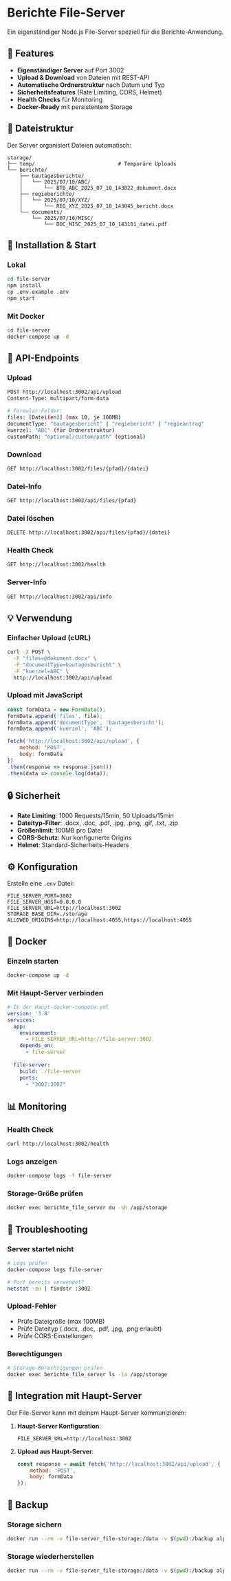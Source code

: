 # Berichte File-Server

Ein eigenständiger Node.js File-Server speziell für die Berichte-Anwendung.

## 🚀 Features

- **Eigenständiger Server** auf Port 3002
- **Upload & Download** von Dateien mit REST-API
- **Automatische Ordnerstruktur** nach Datum und Typ
- **Sicherheitsfeatures** (Rate Limiting, CORS, Helmet)
- **Health Checks** für Monitoring
- **Docker-Ready** mit persistentem Storage

## 📁 Dateistruktur

Der Server organisiert Dateien automatisch:
```
storage/
├── temp/                           # Temporäre Uploads
└── berichte/
    ├── bautagesberichte/
    │   └── 2025/07/10/ABC/
    │       └── BTB_ABC_2025_07_10_143022_dokument.docx
    ├── regieberichte/
    │   └── 2025/07/10/XYZ/
    │       └── REG_XYZ_2025_07_10_143045_bericht.docx
    └── documents/
        └── 2025/07/10/MISC/
            └── DOC_MISC_2025_07_10_143101_datei.pdf
```

## 🔧 Installation & Start

### Lokal
```bash
cd file-server
npm install
cp .env.example .env
npm start
```

### Mit Docker
```bash
cd file-server
docker-compose up -d
```

## 📡 API-Endpoints

### Upload
```bash
POST http://localhost:3002/api/upload
Content-Type: multipart/form-data

# Formular-Felder:
files: [Datei(en)] (max 10, je 100MB)
documentType: "bautagesbericht" | "regiebericht" | "regieantrag"
kuerzel: "ABC" (für Ordnerstruktur)
customPath: "optional/custom/path" (optional)
```

### Download
```bash
GET http://localhost:3002/files/{pfad}/{datei}
```

### Datei-Info
```bash
GET http://localhost:3002/api/files/{pfad}
```

### Datei löschen
```bash
DELETE http://localhost:3002/api/files/{pfad}/{datei}
```

### Health Check
```bash
GET http://localhost:3002/health
```

### Server-Info
```bash
GET http://localhost:3002/api/info
```

## 💡 Verwendung

### Einfacher Upload (cURL)
```bash
curl -X POST \
  -F "files=@dokument.docx" \
  -F "documentType=bautagesbericht" \
  -F "kuerzel=ABC" \
  http://localhost:3002/api/upload
```

### Upload mit JavaScript
```javascript
const formData = new FormData();
formData.append('files', file);
formData.append('documentType', 'bautagesbericht');
formData.append('kuerzel', 'ABC');

fetch('http://localhost:3002/api/upload', {
    method: 'POST',
    body: formData
})
.then(response => response.json())
.then(data => console.log(data));
```

## 🔒 Sicherheit

- **Rate Limiting**: 1000 Requests/15min, 50 Uploads/15min
- **Dateityp-Filter**: .docx, .doc, .pdf, .jpg, .png, .gif, .txt, .zip
- **Größenlimit**: 100MB pro Datei
- **CORS-Schutz**: Nur konfigurierte Origins
- **Helmet**: Standard-Sicherheits-Headers

## ⚙️ Konfiguration

Erstelle eine `.env` Datei:
```env
FILE_SERVER_PORT=3002
FILE_SERVER_HOST=0.0.0.0
FILE_SERVER_URL=http://localhost:3002
STORAGE_BASE_DIR=./storage
ALLOWED_ORIGINS=http://localhost:4055,https://localhost:4055
```

## 🐳 Docker

### Einzeln starten
```bash
docker-compose up -d
```

### Mit Haupt-Server verbinden
```yaml
# In der Haupt-docker-compose.yml
version: '3.8'
services:
  app:
    environment:
      - FILE_SERVER_URL=http://file-server:3002
    depends_on:
      - file-server
  
  file-server:
    build: ./file-server
    ports:
      - "3002:3002"
```

## 📊 Monitoring

### Health Check
```bash
curl http://localhost:3002/health
```

### Logs anzeigen
```bash
docker-compose logs -f file-server
```

### Storage-Größe prüfen
```bash
docker exec berichte_file_server du -sh /app/storage
```

## 🔧 Troubleshooting

### Server startet nicht
```bash
# Logs prüfen
docker-compose logs file-server

# Port bereits verwendet?
netstat -an | findstr :3002
```

### Upload-Fehler
- Prüfe Dateigröße (max 100MB)
- Prüfe Dateityp (.docx, .doc, .pdf, .jpg, .png erlaubt)
- Prüfe CORS-Einstellungen

### Berechtigungen
```bash
# Storage-Berechtigungen prüfen
docker exec berichte_file_server ls -la /app/storage
```

## 🚀 Integration mit Haupt-Server

Der File-Server kann mit deinem Haupt-Server kommunizieren:

1. **Haupt-Server Konfiguration**:
   ```env
   FILE_SERVER_URL=http://localhost:3002
   ```

2. **Upload aus Haupt-Server**:
   ```javascript
   const response = await fetch('http://localhost:3002/api/upload', {
       method: 'POST',
       body: formData
   });
   ```

## 📝 Backup

### Storage sichern
```bash
docker run --rm -v file-server_file-storage:/data -v $(pwd):/backup alpine tar czf /backup/storage_backup.tar.gz -C /data .
```

### Storage wiederherstellen
```bash
docker run --rm -v file-server_file-storage:/data -v $(pwd):/backup alpine tar xzf /backup/storage_backup.tar.gz -C /data
```
